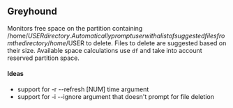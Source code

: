 ## Greyhound

Monitors free space on the partition containing /home/$USER directory. Automatically prompt user with a list of suggested files from the directory /home/$USER to delete. Files to delete are suggested based on their size. Available space calculations use `df` and take into account reserved partition space.

#### Ideas
 - support for -r --refresh [NUM] time argument
 - support for -i --ignore argument that doesn't prompt for file deletion
